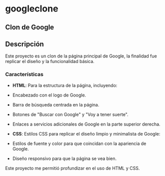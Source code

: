 # googleclone

## Clon de Google

## Descripción

Este proyecto es un clon de la página principal de Google, la finalidad fue replicar el diseño y la funcionalidad básica.

### Características

- **HTML**: Para la estructura de la página, incluyendo:

 - Encabezado con el logo de Google.
 - Barra de búsqueda centrada en la página.
 - Botones de "Buscar con Google" y "Voy a tener suerte".
 - Enlaces a servicios adicionales de Google en la parte superior derecha.

- **CSS**: Estilos CSS para replicar el diseño limpio y minimalista de Google:

 - Estilos de fuente y color para que coincidan con la apariencia de Google.
 - Diseño responsivo para que la página se vea bien.

Este proyecto me permitió profundizar en el uso de HTML y CSS.
